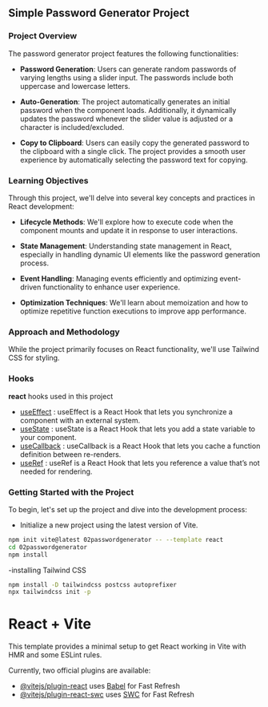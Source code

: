## Simple Password Generator Project

### Project Overview

The password generator project features the following functionalities:

- **Password Generation**: Users can generate random passwords of varying lengths using a slider input. The passwords include both uppercase and lowercase letters.

- **Auto-Generation**: The project automatically generates an initial password when the component loads. Additionally, it dynamically updates the password whenever the slider value is adjusted or a character is included/excluded.

- **Copy to Clipboard**: Users can easily copy the generated password to the clipboard with a single click. The project provides a smooth user experience by automatically selecting the password text for copying.

### Learning Objectives

Through this project, we'll delve into several key concepts and practices in React development:

- **Lifecycle Methods**: We'll explore how to execute code when the component mounts and update it in response to user interactions.

- **State Management**: Understanding state management in React, especially in handling dynamic UI elements like the password generation process.

- **Event Handling**: Managing events efficiently and optimizing event-driven functionality to enhance user experience.

- **Optimization Techniques**: We'll learn about memoization and how to optimize repetitive function executions to improve app performance.

### Approach and Methodology

While the project primarily focuses on React functionality, we'll use Tailwind CSS for styling.

### **Hooks**

**react** hooks used in this project

- [useEffect](https://react.dev/reference/react/useEffect) : useEffect is a React Hook that lets you synchronize a component with an external system.
- [useState](https://react.dev/reference/react/useState) : useState is a React Hook that lets you add a state variable to your component.
- [useCallback](https://react.dev/reference/react/useCallback) : useCallback is a React Hook that lets you cache a function definition between re-renders.
- [useRef](https://react.dev/reference/react/useRef) : useRef is a React Hook that lets you reference a value that’s not needed for rendering.

### Getting Started with the Project

To begin, let's set up the project and dive into the development process:

- Initialize a new project using the latest version of Vite.

```bash
npm init vite@latest 02passwordgenerator -- --template react
cd 02passwordgenerator
npm install
```

-installing Tailwind CSS

```bash
npm install -D tailwindcss postcss autoprefixer
npx tailwindcss init -p
```


# React + Vite

This template provides a minimal setup to get React working in Vite with HMR and some ESLint rules.

Currently, two official plugins are available:

- [@vitejs/plugin-react](https://github.com/vitejs/vite-plugin-react/blob/main/packages/plugin-react/README.md) uses [Babel](https://babeljs.io/) for Fast Refresh
- [@vitejs/plugin-react-swc](https://github.com/vitejs/vite-plugin-react-swc) uses [SWC](https://swc.rs/) for Fast Refresh
```
